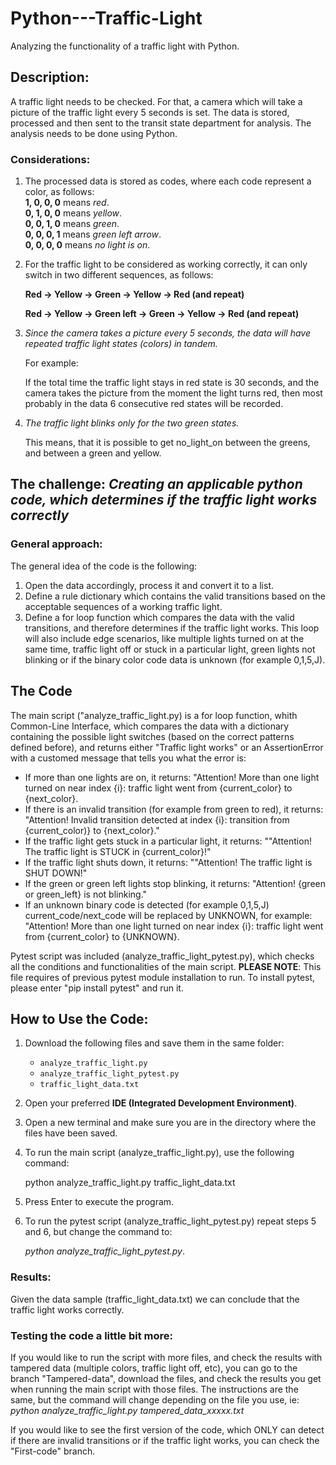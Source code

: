 # Python---Traffic-Light
Analyzing the functionality of a traffic light with Python. 

## Description:
A traffic light needs to be checked. 
For that, a camera which will take a picture of the traffic light every 5 seconds is set.
The data is stored, processed and then sent to the transit state department for analysis. 
The analysis needs to be done using Python.

### Considerations:
1) The processed data is stored as codes, where each code represent a color, as follows:  
**1, 0, 0, 0** means *red*.  
**0, 1, 0, 0** means *yellow*.  
**0, 0, 1, 0** means *green*.  
**0, 0, 0, 1** means *green left arrow*.  
**0, 0, 0, 0** means *no light is on*.

2) For the traffic light to be considered as working correctly, it can only switch in two different sequences, as follows:

   **Red -> Yellow -> Green -> Yellow -> Red (and repeat)**

   **Red -> Yellow -> Green left -> Green -> Yellow -> Red (and repeat)**

4) *Since the camera takes a picture every 5 seconds, the data will have repeated traffic light states (colors) in tandem.*

   For example:

   If the total time the traffic light stays in red state is 30 seconds, and the camera takes the picture from the moment the light turns red, then most probably in the data 6 consecutive red states will be recorded.

5) *The traffic light blinks only for the two green states.*

   This means, that it is possible to get no_light_on between the greens, and between a green and yellow.

## The challenge: *Creating an applicable python code, which determines if the traffic light works correctly*
### General approach:
The general idea of the code is the following:
  1) Open the data accordingly, process it and convert it to a list.
  2) Define a rule dictionary which contains the valid transitions based on the acceptable sequences of a working traffic light.
  3) Define a for loop function which compares the data with the valid transitions, and therefore determines if the traffic light works. This loop will also include edge scenarios, like multiple lights turned on at the same time, traffic light off or stuck in a particular light, green lights not blinking or if the binary color code data is unknown (for example 0,1,5,J). 

## The Code
The main script ("analyze_traffic_light.py) is a for loop function, whith Common-Line Interface, which compares the data with a dictionary containing the possible light switches (based on the correct patterns defined before), and returns either "Traffic light works" or an AssertionError with a customed message that tells you what the error is:

- If more than one lights are on, it returns: "Attention! More than one light turned on near index {i}: traffic light went from {current_color} to {next_color}.
- If there is an invalid transition (for example from green to red), it returns: "Attention! Invalid transition detected at index {i}: transition from {current_color)} to {next_color}."
- If the traffic light gets stuck in a particular light, it returns: ""Attention! The traffic light is STUCK in {current_color}!"
- If the traffic light shuts down, it returns: ""Attention! The traffic light is SHUT DOWN!"
- If the green or green left lights stop blinking, it returns: "Attention! {green or green_left} is not blinking."
- If an unknown binary code is detected (for example 0,1,5,J) current_code/next_code will be replaced by UNKNOWN, for example: "Attention! More than one light turned on near index {i}: traffic light went from {current_color} to {UNKNOWN}.

Pytest script was included (analyze_traffic_light_pytest.py), which checks all the conditions and functionalities of the main script. 
**PLEASE NOTE**: This file requires of previous pytest module installation to run. To install pytest, please enter "pip install pytest" and run it.

## How to Use the Code:
1. Download the following files and save them in the same folder:  
   - `analyze_traffic_light.py`  
   - `analyze_traffic_light_pytest.py`  
   - `traffic_light_data.txt`  
2. Open your preferred **IDE (Integrated Development Environment)**.
4. Open a new terminal and make sure you are in the directory where the files have been saved.
5. To run the main script (analyze_traffic_light.py), use the following command:

   python analyze_traffic_light.py traffic_light_data.txt
7. Press Enter to execute the program.
8. To run the pytest script (analyze_traffic_light_pytest.py) repeat steps 5 and 6, but change the command to:

   *python analyze_traffic_light_pytest.py*.

### Results:
Given the data sample (traffic_light_data.txt) we can conclude that the traffic light works correctly. 

### Testing the code a little bit more:
If you would like to run the script with more files, and check the results with tampered data (multiple colors, traffic light off, etc), you can go to the branch "Tampered-data", download the files, and check the results you get when running the main script with those files. 
The instructions are the same, but the command will change depending on the file you use, ie:
*python analyze_traffic_light.py tampered_data_xxxxx.txt*

If you would like to see the first version of the code, which ONLY can detect if there are invalid transitions or if the traffic light works, you can check the "First-code" branch.
